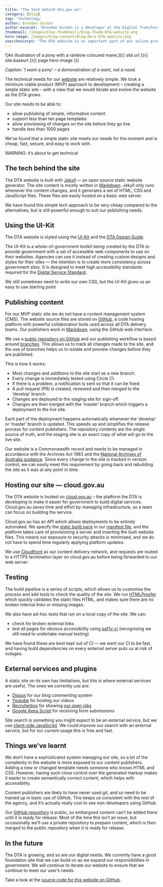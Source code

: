 ```yaml
---
title: "The tech behind dta.gov.au"
category: [blog]
tag: 'technology'
author: Brendan Gordon
author-excerpt: "Brendan Gordon is a Developer at the Digital Transformation Agency."
thumbnail: /images/blog-thumbnails/Blog-Thumb-DTA-website.png
hero-image: /images/blog-content/Blog-Hero-DTA-website.png
searchexcerpt: "The DTA website is an important part of our online presence. But as a small agency we have found our needs can be met with a simple static site. In this blog post we share our approach to development and the technology behind the DTA website."
---
```


![An illustration of a pony with a rainbow coloured mane.]({{ site.url }}{{ site.baseurl }}{{ page.hero-image }})

*Caption: 'I want a pony' – a demonstration of a want, not a need.*

The technical needs for our [website](https://www.dta.gov.au/) are relatively simple. We took a minimum viable product (MVP) approach to development – creating a simple static site – with a view that we would iterate and evolve the website as the DTA grows.

Our site needs to be able to:
- allow publishing of simple, informative content
- support less than ten page templates
- allow previewing of changes on the site before they go live
- handle less than 1000 pages

We’ve found that a simple static site meets our needs for the moment and is cheap, fast, secure, and easy to work with.

WARNING: it’s about to get technical 

## The tech behind the site 

The DTA website is built with [Jekyll](https://jekyllrb.com/) — an open source static website generator. The site content is mostly written in [Markdown](https://en.wikipedia.org/wiki/Markdown). Jekyll only runs whenever the content changes, and it generates a set of HTML, CSS and JavaScript files. These files are easily hosted on a basic web server.

We have found this simple tech approach to be very cheap compared to the alternatives, but is still powerful enough to suit our publishing needs.

## Using the UI-Kit 

The DTA website is styled using the [UI-Kit](https://github.com/AusDTO/gov-au-ui-kit) and the [DTA Design Guide](http://guides.service.gov.au/design-guide/). 

The UI-Kit is a whole-of-government toolkit being created by the DTA to provide government with a set of accessible web components to use on their websites. Agencies can use it instead of creating custom designs and styles for their sites — the intention is to create more consistency across government sites. It is designed to meet high accessibility standards required for the [Digital Service Standard](https://www.dta.gov.au/standard/). 

We still sometimes need to write our own CSS, but the UI-Kit gives us an easy to use starting point

## Publishing content 

For our MVP static site we do not have a content management system (CMS). The website source files are stored on [GitHub](https://github.com/), a code hosting platform with powerful collaboration tools used across all DTA delivery teams. Our publishers work in [Markdown](https://daringfireball.net/projects/markdown/), using the GitHub web interface.

We use a [public repository on GitHub](https://github.com/AusDTO/dta-website) and our publishing workflow is based around [branches](https://www.atlassian.com/git/tutorials/using-branches). This allows us to track all changes made to the site, and the use of branches helps us to isolate and preview changes before they are published. 

This is how it works:
- Most changes and additions to the site start as a new branch.
- Every change is immediately tested using Circle CI.
- If there is a problem, a notification is sent so that it can be fixed.
- A pull request (PR) is created, reviewed and then merged to the ‘develop’ branch.
- Changes are deployed to the staging site for sign-off.
- Changes are then merged with the ‘master’ branch which triggers a deployment to the live site. 

Each part of the deployment happens automatically whenever the ‘develop’ or ‘master’ branch is updated. This speeds up and simplifies the release process for content publishers. The repository contents are the single source of truth, and the staging site is an exact copy of what will go to the live site.

Our website is a Commonwealth record and needs to be managed in accordance with the Archives Act 1983 and the [National Archives of Australia guidance](http://www.naa.gov.au/Images/archweb_guide_tcm16-47165.pdf). Since every change to the site is tracked in version control, we can easily meet this requirement by going back and rebuilding the site as it was at any point in time.

## Hosting our site — cloud.gov.au

The DTA website is hosted on [cloud.gov.au](https://www.dta.gov.au/what-we-do/platforms/cloud/) – the platform the DTA is developing to make it easier for government to build digital services. Cloud.gov.au saves time and effort by managing infrastructure, so a team can focus on building the service.

Cloud.gov.au has an API which allows deployments to be entirely automated. We specify the [static build pack](http://docs.cloudfoundry.org/buildpacks/staticfile/index.html) in our [manifest file](https://github.com/AusDTO/dta-website/blob/develop/manifest-production.yml), and the platform takes care of provisioning a server and inserting the built website files. This means our exposure to security attacks is minimised, and we do not have to spend time regularly applying platform updates.

We use [Cloudfront](https://aws.amazon.com/cloudfront/) as our content delivery network, and requests are routed to a HTTPS termination layer on cloud.gov.au before being forwarded to our web server.

## Testing

The build pipeline is a series of scripts, which allows us to customise the process and add tools to check the quality of the site. We run [HTMLProofer](https://github.com/gjtorikian/html-proofer) which quickly validates the static files HTML, and makes sure there are no broken internal links or missing images.

We also have ad-hoc tests that run on a local copy of the site. We can:
- check for broken external links
- test all pages for obvious accessibility using [pa11y-ci](https://github.com/pa11y/ci) (recognising we still need to undertake manual testing)

We have found these are best kept out of CI — we want our CI to be fast, and having build dependencies on every external server puts us at risk of outages. 

## External services and plugins

A static site on its own has limitations, but this is where external services are useful. The ones we currently use are:
- [Disqus](https://disqus.com/) for our blog commenting system
- [Youtube](https://www.youtube.com/channel/UCmDkFN3UlK2wSKDQQhd-Y-A) for hosting our videos
- [Recruiterbox](https://recruiterbox.com/) for showing [our open jobs](https://www.dta.gov.au/who-we-are/corporate/jobs/)
- [Google Apps Script](https://www.google.com/script/start/) for receiving form submissions

Site search is something you might expect to be an external service, but we use [client-side JavaScript](https://github.com/slashdotdash/jekyll-lunr-js-search). We could improve our search with an external service, but for our current usage this is free and fast.

## Things we’ve learnt

We don’t have a sophisticated system managing our site, so a lot of the complexity in the website is more exposed to our content publishers. Adding a new or changed template needs someone who knows HTML and CSS. However, having such close control over the generated markup makes it easier to create semantically correct content, which helps with accessibility.

Content publishers are likely to have never used git, and so need to be trained up in basic use of GitHub. This keeps us consistent with the rest of the agency, and it’s actually really cool to see non-developers using GitHub.

Our [GitHub repository](https://github.com/AusDTO/dta-website) is public, so embargoed content can’t be added there until it is ready for release. Most of the time this isn’t an issue, but occasionally we’ll use a private repository to prepare content, which is then merged to the public repository when it is ready for release.

## In the future

The DTA is growing, and so are our digital needs. We currently have a good foundation site that we can build on as we expand our responsibilities in government. We will continue to iterate our website to ensure that we continue to meet our user’s needs. 

Take a look at the [source code for this website on GitHub](https://github.com/AusDTO/dta-website).
